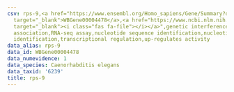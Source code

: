 ```yaml
---
csv: rps-9,<a href="https://www.ensembl.org/Homo_sapiens/Gene/Summary?db=core;g=WBGene00004478"
  target="_blank">WBGene00004478</a>,<a href="https://www.ncbi.nlm.nih.gov/pubmed/27496166"
  target="_blank"><i class="fas fa-file"></i></a>",genetic interference,functional
  association,RNA-seq assay,nucleotide sequence identification,nucleotide sequence
  identification,transcriptional regulation,up-regulates activity
data_alias: rps-9
data_id: WBGene00004478
data_numevidence: 1
data_species: Caenorhabditis elegans
data_taxid: '6239'
title: rps-9
---
```

